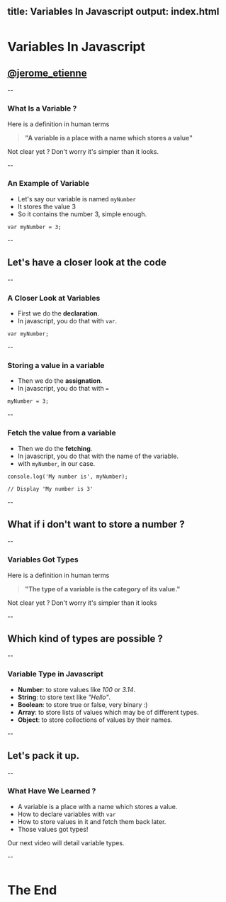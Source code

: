 title: Variables In Javascript
output: index.html
--

<style>.slide-content{width: 1024px;}</style>
<style>.slide-content code {font-size:150%;}</style>
<style>h1 {margin-top:50px;}</style>
<base target='_blank'/>

# Variables In Javascript
## <a href='http://twitter.com/jerome_etienne'>@jerome_etienne</a>


--

### What Is a Variable ?

Here is a definition in human terms

> **"A variable is a place with a name which stores a value"**

Not clear yet ? Don't worry it's simpler than it looks.

--

### An Example of Variable

* Let's say our variable is named ```myNumber```
* It stores the value 3
* So it contains the number 3, simple enough.

```
var myNumber = 3;
```


--

## Let's have a closer look at the code

--

### A Closer Look at Variables

* First we do the **declaration**.
* In javascript, you do that with ```var```.

```
var myNumber;
```

--

### Storing a value in a variable

* Then we do the **assignation**.
* In javascript, you do that with ```=```

```
myNumber = 3;
```

--

### Fetch the value from a variable

* Then we do the **fetching**.
* In javascript, you do that with the name of the variable.
* with ```myNumber```, in our case.

```
console.log('My number is', myNumber);

// Display 'My number is 3'
```

--

## What if i don't want to store a number ?

--

### Variables Got Types

Here is a definition in human terms

> **"The type of a variable is the category of its value."**

Not clear yet ? Don't worry it's simpler than it looks

--

## Which kind of types are possible ?

--

### Variable Type in Javascript

* **Number**: to store values like *100* or *3.14*.
* **String**: to store text like *"Hello"*.
* **Boolean**: to store true or false, very binary :)
* **Array**: to store lists of values which may be of different types.
* **Object**: to store collections of values by their names.

--

## Let's pack it up.

--

### What Have We Learned ?

* A variable is a place with a name which stores a value.
* How to declare variables with ```var```
* How to store values in it and fetch them back later.
* Those values got types!

Our next video will detail variable types.

--

# The End
